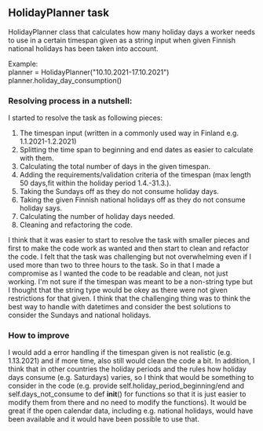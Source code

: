 ## HolidayPlanner task

HolidayPlanner class that calculates how many holiday days a worker needs to use in a certain timespan given as a string input when given Finnish national holidays has been taken into account.

Example: <br>
planner = HolidayPlanner("10.10.2021-17.10.2021") <br>
planner.holiday_day_consumption()

### Resolving process in a nutshell:
I started to resolve the task as following pieces:
1. The timespan input (written in a commonly used way in Finland e.g. 1.1.2021-1.2.2021)
2. Splitting the time span to beginning and end dates as easier to calculate with them.
3. Calculating the total number of days in the given timespan.
4. Adding the requirements/validation criteria of the timespan (max length 50 days,fit within the holiday period 1.4.-31.3.).
5. Taking the Sundays off as they do not consume holiday days.
6. Taking the given Finnish national holidays off as they do not consume holiday says.
7. Calculating the number of holiday days needed.
8. Cleaning and refactoring the code.

I think that it was easier to start to resolve the task with smaller pieces and first to make the code work as wanted and then start to clean and refactor the code. I felt that the task was challenging but not overwhelming even if I used more than two to three hours to the task. So in that I made a compromise as I wanted the code to be readable and clean, not just working. I'm not sure if the timespan was meant to be a non-string type but I thought that the string type would be okey as there were not given restrictions for that given. I think that the challenging thing was to think the best way to handle with datetimes and consider the best solutions to consider the Sundays and national holidays.

### How to improve
I would add a error handling if the timespan given is not realistic (e.g. 1.13.2021) and if more time, also still would clean the code a bit. In addition, I think that in other countries the holiday periods and the rules how holiday days consume (e.g. Saturdays) varies, so I think that would be something to consider in the code (e.g. provide self.holiday_period_beginning/end and self.days_not_consume to def __init__() for functions so that it is just easier to modify them from there and no need to modify the functions). It would be great if the open calendar data, including e.g. national holidays, would have been available and it would have been possible to use that. 